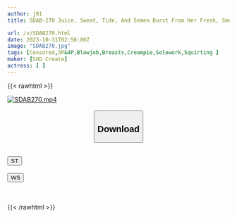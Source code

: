 ```yaml
---
author: j91
title: SDAB-270 Juice, Sweat, Tide, And Semen Burst From Her Fresh, Smooth, Shaved Body Covered In Youth Juice! 10 Shots! ! Sana Kirishima

url: /v/SDAB270.html
date: 2023-10-31T02:50:00Z
image: "SDAB270.jpg"
tags: [Censored,3P&4P,Blowjob,Breasts,Creampie,Solowork,Squirting ]
maker: [SOD Create]
actress: [ ]
---
```



{{< rawhtml >}}

<div class="video" data-videoid="brBbb6LD0aIxKW">
    <a href="javascript:;">
        <img src="https://my.j91.asia/v/SDAB270.jpg" width="WIDTH" height="HEIGHT" alt="SDAB270.mp4" loading="lazy">
    </a>
</div>

<script type="text/javascript" src="https://j91.asia/asset/on-demand-st.js"></script>

<br>
  <link rel="stylesheet" href="https://j91.asia/asset/bs5.css">
  
  <center>
  <button class="btn btn-primary" type="button" data-bs-toggle="collapse" data-bs-target=".multi-collapse" aria-expanded="false" aria-controls="multiCollapseExample1 multiCollapseExample2"><h2>Download</h2></button></center>
</p>
<div class="row">
  <div class="col">
    <div class="collapse multi-collapse" id="multiCollapseExample1">
      <div class="card card-body">
	      	      <br>
<div class="buttons">  
<a href="https://streamtape.to/v/brBbb6LD0aIxKW"><button class="btn-hover color-3"><i class="fa fa-download"></i> ST</button></a></div>
    </div>
  </div>
</div>
  <div class="col">
    <div class="collapse multi-collapse" id="multiCollapseExample2">
      <div class="card card-body">
	      <br>
<div class="buttons">
    <a href="https://wolfstream.tv/8r9mu0wild5o"><button class="btn-hover color-9"><i class="fa fa-download"></i> WS</button></a></div>
<br><br>
      </div>
    </div>
  </div>
</div>

{{< /rawhtml >}}
